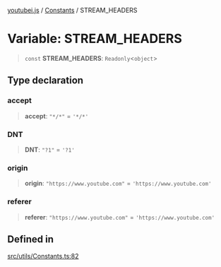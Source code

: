 [youtubei.js](../../../README.md) / [Constants](../README.md) / STREAM\_HEADERS

# Variable: STREAM\_HEADERS

> `const` **STREAM\_HEADERS**: `Readonly`\<`object`\>

## Type declaration

### accept

> **accept**: `"*/*"` = `'*/*'`

### DNT

> **DNT**: `"?1"` = `'?1'`

### origin

> **origin**: `"https://www.youtube.com"` = `'https://www.youtube.com'`

### referer

> **referer**: `"https://www.youtube.com"` = `'https://www.youtube.com'`

## Defined in

[src/utils/Constants.ts:82](https://github.com/LuanRT/YouTube.js/blob/eb21af33db708f0355f4fb15881f5d4fabc7b06c/src/utils/Constants.ts#L82)
